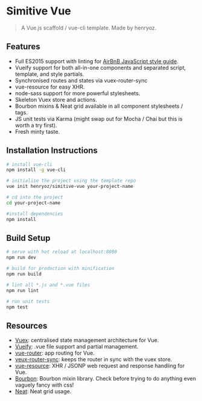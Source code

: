 # Simitive Vue

> A Vue.js scaffold / vue-cli template. Made by henryoz.

## Features
- Full ES2015 support with linting for <a href="https://github.com/airbnb/javascript" target="_blank">AirBnB JavaScript style guide</a>.
- Vueify support for both all-in-one components and separated script, template, and style partials.
- Synchronised routes and states via vuex-router-sync
- vue-resource for easy XHR.
- node-sass support for more powerful stylesheets.
- Skeleton Vuex store and actions.
- Bourbon mixins &amp; Neat grid available in all component stylesheets / tags.
- JS unit tests via Karma (might swap out for Mocha / Chai but this is worth a try first).
- Fresh minty taste.

## Installation Instructions
``` bash
# install vue-cli
npm install -g vue-cli

# initialise the project using the template repo
vue init henryoz/simitive-vue your-project-name

# cd into the project
cd your-project-name

#install dependencies
npm install
```

## Build Setup

``` bash
# serve with hot reload at localhost:8080
npm run dev

# build for production with minification
npm run build

# lint all *.js and *.vue files
npm run lint

# run unit tests
npm test
```

## Resources
- <a href="http://vuex.vuejs.org/en/intro.html" target="_blank">Vuex</a>: centralised state management architecture for Vue.
- <a href="https://github.com/vuejs/vueify" target="_blank">Vueify</a>: .vue file support and partial management.
- <a href="http://router.vuejs.org/en/index.html" target="_blank">vue-router</a>: app routing for Vue.
- <a href="https://github.com/vuejs/vuex-router-sync" target="_blank">veux-router-sync</a>: keeps the router in sync with the vuex store.
- <a href="https://github.com/vuejs/vue-resource" target="_blank">vue-resource</a>: XHR / JSONP web request and response handling for Vue.
- <a href="http://bourbon.io/docs/" target="_blank">Bourbon</a>: Bourbon mixin library. Check before trying to do anything even vaguely fancy with css!
- <a href="http://thoughtbot.github.io/neat-docs/latest/" target="_blank">Neat</a>: Neat grid usage.
